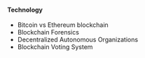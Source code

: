 #### Technology
- Bitcoin vs Ethereum blockchain
- Blockchain Forensics
- Decentralized Autonomous Organizations
- Blockchain Voting System